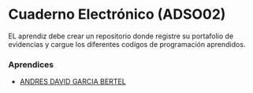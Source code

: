 # Cuaderno Electrónico (ADSO02)

EL aprendiz debe crear un repositorio donde registre su portafolio de evidencias y cargue los diferentes codígos de programación aprendidos.

### Aprendices

- [ANDRES DAVID GARCIA BERTEL]()
